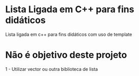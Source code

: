 # Lista Ligada em C++ para fins didáticos
Lista ligada em c++ para fins didáticos com uso de template
# Não é objetivo deste projeto 
1 - Utilizar vector ou outra biblioteca de lista
